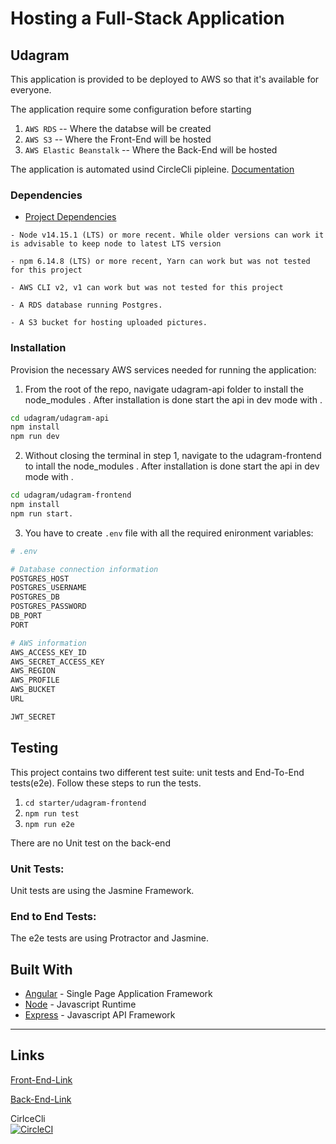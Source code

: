 # Hosting a Full-Stack Application

## Udagram

This application is provided to be deployed to AWS so that it's available for everyone.

The application require some configuration before starting

1. `AWS RDS` -- Where the databse will be created
1. `AWS S3` -- Where the Front-End will be hosted
1. `AWS Elastic Beanstalk` -- Where the Back-End will be hosted

The application is automated usind CircleCli pipleine. [Documentation ](./Docs/Pipline%20process.md)

### Dependencies

- [Project Dependencies](./Docs/app_dependencies.md)

```
- Node v14.15.1 (LTS) or more recent. While older versions can work it is advisable to keep node to latest LTS version

- npm 6.14.8 (LTS) or more recent, Yarn can work but was not tested for this project

- AWS CLI v2, v1 can work but was not tested for this project

- A RDS database running Postgres.

- A S3 bucket for hosting uploaded pictures.

```

### Installation

Provision the necessary AWS services needed for running the application:

1.  From the root of the repo, navigate udagram-api folder to install the node_modules
    . After installation is done start the api in dev mode with .

```bash
cd udagram/udagram-api
npm install
npm run dev
```

2.  Without closing the terminal in step 1, navigate to the udagram-frontend to intall the node_modules . After installation is done start the api in dev mode with .

```bash
cd udagram/udagram-frontend
npm install
npm run start.
```

3.  You have to create `.env` file with all the required enironment variables:

```bash
# .env

# Database connection information
POSTGRES_HOST
POSTGRES_USERNAME
POSTGRES_DB
POSTGRES_PASSWORD
DB_PORT
PORT

# AWS information
AWS_ACCESS_KEY_ID
AWS_SECRET_ACCESS_KEY
AWS_REGION
AWS_PROFILE
AWS_BUCKET
URL

JWT_SECRET
```

## Testing

This project contains two different test suite: unit tests and End-To-End tests(e2e). Follow these steps to run the tests.

1. `cd starter/udagram-frontend`
1. `npm run test`
1. `npm run e2e`

There are no Unit test on the back-end

### Unit Tests:

Unit tests are using the Jasmine Framework.

### End to End Tests:

The e2e tests are using Protractor and Jasmine.

## Built With

- [Angular](https://angular.io/) - Single Page Application Framework
- [Node](https://nodejs.org) - Javascript Runtime
- [Express](https://expressjs.com/) - Javascript API Framework

---

## Links

[Front-End-Link](http://elagamy-udagram.s3-website-us-east-1.amazonaws.com)

[Back-End-Link](http://udagram-env.eba-c2xc3xyq.us-east-1.elasticbeanstalk.com)

CirlceCli  
[![CircleCI](https://dl.circleci.com/status-badge/img/gh/Khaled-Elagamy/udagram/tree/main.svg?style=svg)](https://dl.circleci.com/status-badge/redirect/gh/Khaled-Elagamy/udagram/tree/main)
